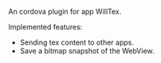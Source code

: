 An cordova plugin for app WillTex. 

Implemented features:
- Sending tex content to other apps.
- Save a bitmap snapshot of the WebView.